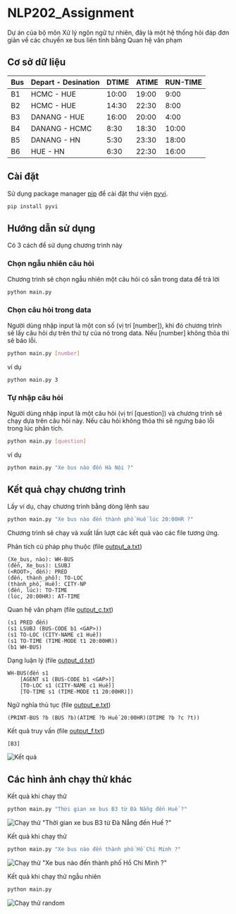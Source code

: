 # NLP202_Assignment

Dự án của bộ môn Xử lý ngôn ngữ tự nhiên, đây là một hệ thống hỏi đáp đơn giản về các chuyến xe bus liên tỉnh bằng Quan hệ văn phạm

## Cơ sở dữ liệu

| Bus | Depart - Desination | DTIME | ATIME | RUN-TIME |
| --- | ------------------- | ----- | ----- | -------- |
| B1  | HCMC - HUE          | 10:00 | 19:00 | 9:00     |
| B2  | HCMC - HUE          | 14:30 | 22:30 | 8:00     |
| B3  | DANANG - HUE        | 16:00 | 20:00 | 4:00     |
| B4  | DANANG - HCMC       | 8:30  | 18:30 | 10:00    |
| B5  | DANANG - HN         | 5:30  | 23:30 | 18:00    |
| B6  | HUE - HN            | 6:30  | 22:30 | 16:00    |

## Cài đặt

Sử dụng package manager [pip](https://pip.pypa.io/en/stable/) để cài đặt thư viện [pyvi](https://pypi.org/project/pyvi/).

```bash
pip install pyvi
```

## Hướng dẫn sử dụng

Có 3 cách để sử dụng chương trình này

### Chọn ngẫu nhiên câu hỏi

Chương trình sẽ chọn ngẫu nhiên một câu hỏi có sẵn trong data để trả lời

```bash
python main.py
```

### Chọn câu hỏi trong data

Người dùng nhập input là một con số (vị trí [number]), khi đó chương trình sẽ lấy câu hỏi dự trên thứ tự của nó trong data. Nếu [number] không thỏa thì sẽ báo lỗi.

```bash
python main.py [number]
```

ví dụ

```bash
python main.py 3
```

### Tự nhập câu hỏi

Người dùng nhập input là một câu hỏi (vị trí [question]) và chương trình sẽ chạy dựa trên câu hỏi này. Nếu câu hỏi không thỏa thì sẽ ngưng báo lỗi trong lúc phân tích.

```bash
python main.py [question]
```

ví dụ

```bash
python main.py "Xe bus nào đến Hà Nội ?"
```

## Kết quả chạy chương trình

Lấy ví dụ, chạy chương trình bằng dòng lệnh sau

```bash
python main.py "Xe bus nào đến thành phố Huế lúc 20:00HR ?"
```

Chương trình sẽ chạy và xuất lần lượt các kết quả vào các file tương ứng.

Phân tích cú pháp phụ thuộc (file [output_a.txt](./Output/output_a.txt))

```text
(Xe_bus, nào): WH-BUS
(đến, Xe_bus): LSUBJ
(<ROOT>, đến): PRED
(đến, thành_phố): TO-LOC
(thành_phố, Huế): CITY-NP
(đến, lúc): TO-TIME
(lúc, 20:00HR): AT-TIME
```

Quan hệ văn phạm (file [output_c.txt](./Output/output_c.txt))

```text
(s1 PRED đến)
(s1 LSUBJ (BUS-CODE b1 <GAP>))
(s1 TO-LOC (CITY-NAME c1 Huế))
(s1 TO-TIME (TIME-MODE t1 20:00HR))
(b1 WH-BUS)
```

Dạng luận lý (file [output_d.txt](./Output/output_d.txt))

```text
WH-BUS(đến s1
	[AGENT s1 (BUS-CODE b1 <GAP>)]
	[TO-LOC s1 (CITY-NAME c1 Huế)]
	[TO-TIME s1 (TIME-MODE t1 20:00HR)])
```

Ngữ nghĩa thủ tục (file [output_e.txt](./Output/output_e.txt))

```text
(PRINT-BUS ?b (BUS ?b)(ATIME ?b Huế 20:00HR)(DTIME ?b ?c ?t))
```

Kết quả truy vấn (file [output_f.txt](./Output/output_f.txt))

```text
[B3]
```

![Kết quả](./Images/Test_00.png)

## Các hình ảnh chạy thử khác

Kết quả khi chạy thử

```bash
python main.py "Thời gian xe bus B3 từ Đà Nẵng đến Huế ?"
```

![Chạy thử "Thời gian xe bus B3 từ Đà Nẵng đến Huế ?"](./Images/Test_01.png)

Kết quả khi chạy thử

```bash
python main.py "Xe bus nào đến thành phố Hồ Chí Minh ?"
```

![Chạy thử "Xe bus nào đến thành phố Hồ Chí Minh ?"](./Images/Test_02.png)

Kết quả khi chạy thử ngẫu nhiên

```bash
python main.py
```

![Chạy thử random](./Images/Test_03.png)
